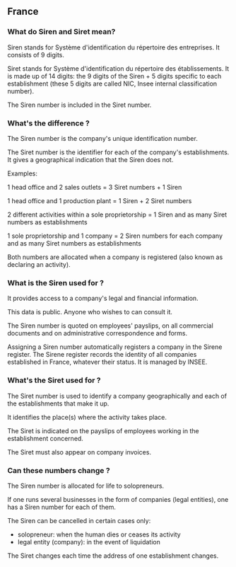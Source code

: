 ## France

### What do Siren and Siret mean?
Siren stands for Système d'identification du répertoire des entreprises. It consists of 9 digits.

Siret stands for Système d'identification du répertoire des établissements. It is made up of 14 digits: the 9 digits of the Siren + 5 digits specific to each establishment (these 5 digits are called NIC, Insee internal classification number).

The Siren number is included in the Siret number.

### What's the difference ?
The Siren number is the company's unique identification number.

The Siret number is the identifier for each of the company's establishments. It gives a geographical indication that the Siren does not.

Examples:

1 head office and 2 sales outlets = 3 Siret numbers + 1 Siren

1 head office and 1 production plant = 1 Siren + 2 Siret numbers

2 different activities within a sole proprietorship = 1 Siren and as many Siret numbers as establishments

1 sole proprietorship and 1 company = 2 Siren numbers for each company and as many Siret numbers as establishments

Both numbers are allocated when a company is registered (also known as declaring an activity).

### What is the Siren used for ?
It provides access to a company's legal and financial information.

This data is public. Anyone who wishes to can consult it.

The Siren number is quoted on employees' payslips, on all commercial documents and on administrative correspondence and forms.

Assigning a Siren number automatically registers a company in the Sirene register. The Sirene register records the identity of all companies established in France, whatever their status. It is managed by INSEE.

### What's the Siret used for ?
The Siret number is used to identify a company geographically and each of the establishments that make it up.

It identifies the place(s) where the activity takes place.

The Siret is indicated on the payslips of employees working in the establishment concerned.

The Siret must also appear on company invoices.

### Can these numbers change ?
The Siren number is allocated for life to solopreneurs.

If one runs several businesses in the form of companies (legal entities), one has a Siren number for each of them.

The Siren can be cancelled in certain cases only:
- solopreneur: when the human dies or ceases its activity
- legal entity (company): in the event of liquidation

The Siret changes each time the address of one establishment changes.